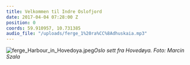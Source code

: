 ```yaml
---
title: Velkommen til Indre Oslofjord
date: 2017-04-04 07:28:00 Z
position: 0
coords: 59.910957, 10.731385
audio_file: "/uploads/ferge_1%20ra%CC%8Adhuskaia.mp3"
---
```


![ferge_Harbour_in_Hovedoya.jpeg](/uploads/ferge_Harbour_in_Hovedoya.jpeg)*Oslo sett fra Hovedøya. Foto: Marcin Szala*